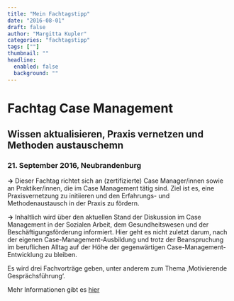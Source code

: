 ```yaml
---
title: "Mein Fachtagstipp"
date: "2016-08-01"
draft: false
author: "Margitta Kupler"
categories: "fachtagstipp"
tags: [""]
thumbnail: ""
headline:
  enabled: false
  background: ""
---
```


# Fachtag Case Management

## Wissen aktualisieren, Praxis vernetzen und Methoden austauschemn

### 21. September 2016, Neubrandenburg

<!--more-->

**→** Dieser Fachtag richtet sich an (zertifizierte) Case Manager/innen sowie
an Praktiker/innen, die im Case Management tätig sind. Ziel ist es, eine
Praxisvernetzung zu initiieren und den Erfahrungs- und Methodenaustausch in
der Praxis zu fördern.

**→** Inhaltlich wird über den aktuellen Stand der Diskussion im Case
Management in der Sozialen Arbeit, dem Gesundheitswesen und der
Beschäftigungsförderung informiert. Hier geht es nicht zuletzt darum, nach der
eigenen Case-Management-Ausbildung und trotz der Beanspruchung im beruflichen
Alltag auf der Höhe der gegenwärtigen Case-Management- Entwicklung zu bleiben.

Es wird drei Fachvorträge geben, unter anderem zum Thema ‚Motivierende
Gesprächsführung‘.

Mehr Informationen gibt es [hier](http://www.ifw.hs-nb.de/weiterbildung-soziale-arbeit-einzelseminare/485-f25-2016-fachtag-case-management "Case
Management")
